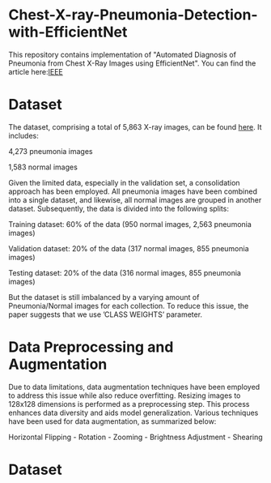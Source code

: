 # Chest-X-ray-Pneumonia-Detection-with-EfficientNet

This repository contains implementation of "Automated Diagnosis of Pneumonia from Chest X-Ray Images using EfficientNet". You can find the article here:[IEEE](https://ieeexplore.ieee.org/document/9397055)

# Dataset

The dataset, comprising a total of 5,863 X-ray images, can be found [here](https://www.kaggle.com/datasets/paultimothymooney/chest-xray-pneumonia). It includes:

4,273 pneumonia images

1,583 normal images

Given the limited data, especially in the validation set, a consolidation approach has been employed. All pneumonia images have been combined into a single dataset, and likewise, all normal images are grouped in another dataset. Subsequently, the data is divided into the following splits:

Training dataset: 60% of the data (950 normal images, 2,563 pneumonia images)

Validation dataset: 20% of the data (317 normal images, 855 pneumonia images)

Testing dataset: 20% of the data (316 normal images, 855 pneumonia images)

But the dataset is still imbalanced by a varying amount of Pneumonia/Normal images for each collection. To reduce this issue, the paper suggests that we use ’CLASS WEIGHTS’ parameter.
 
# Data Preprocessing and Augmentation

Due to data limitations, data augmentation techniques have been employed to address this issue while also reduce overfitting. Resizing images to 128x128 dimensions is performed as a preprocessing step. This process enhances data diversity and aids model generalization. Various techniques have been used for data augmentation, as summarized below:

Horizontal Flipping - Rotation - Zooming - Brightness Adjustment - Shearing


# Dataset
